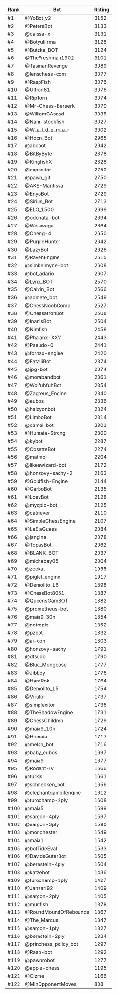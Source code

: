 Rank|Bot|Rating
---|---|---
#1|@YoBot_v2|3152
#2|@PetersBot|3133
#3|@caissa-x|3131
#4|@Botyuliirma|3128
#5|@Butzke_BOT|3124
#6|@TheFreshman1902|3101
#7|@TasmanRevenge|3089
#8|@lenschess-com|3077
#9|@RaspFish|3076
#10|@Ultron81|3076
#11|@RipTorn|3074
#12|@Mr-Chess-Berserk|3070
#13|@WilliamGAsaad|3038
#14|@Nam-stockfish|3027
#15|@W_a_l_d_e_m_a_r|3002
#16|@Hoon_Bot|2965
#17|@abcbot|2942
#18|@BitByByte|2878
#19|@KingfishX|2828
#20|@expositor|2759
#21|@pawn_git|2750
#22|@AKS-Mantissa|2729
#23|@EnyoBot|2729
#24|@Sirius_Bot|2713
#25|@ELO_1500|2699
#26|@odonata-bot|2694
#27|@Weiawaga|2664
#28|@Cheng-4|2650
#29|@PurpleHunter|2642
#30|@LazyBot|2626
#31|@RavenEngine|2615
#32|@simbelmyne-bot|2608
#33|@bot_adario|2607
#34|@Lynx_BOT|2570
#35|@Calvin_Bot|2566
#36|@admete_bot|2549
#37|@ChessNoobComp|2527
#38|@ChessatronBot|2508
#39|@InanisBot|2504
#40|@Nimfish|2458
#41|@Phalanx-XXV|2443
#42|@Pseudo-0|2441
#43|@fornax-engine|2420
#44|@FataliiBot|2374
#45|@jpg-bot|2374
#46|@morabandbot|2361
#47|@WolfuhfuhBot|2354
#48|@Zagreus_Engine|2340
#49|@eubos|2336
#50|@halcyonbot|2324
#51|@LimboBot|2314
#52|@camel_bot|2301
#53|@Humaia-Strong|2300
#54|@kybot|2287
#55|@CosetteBot|2274
#56|@matmoi|2204
#57|@likeawizard-bot|2172
#58|@honzovy-sachy-2|2163
#59|@Goldfish-Engine|2144
#60|@GarboBot|2135
#61|@LoevBot|2128
#62|@myopic-bot|2125
#63|@catriever|2110
#64|@SimpleChessEngine|2107
#65|@LeElaGuess|2084
#66|@jangine|2078
#67|@TopasBot|2062
#68|@BLANK_BOT|2037
#69|@michabay05|2004
#70|@zeekat|1955
#71|@piglet_engine|1917
#72|@Demolito_L6|1898
#73|@ChessBot8051|1887
#74|@QueensGamBOT|1882
#75|@prometheus-bot|1880
#76|@maia9_30n|1854
#77|@notropis|1852
#78|@pzbot|1832
#79|@ai-con|1803
#80|@honzovy-sachy|1791
#81|@dtsudo|1790
#82|@Blue_Mongoose|1777
#83|@Jibbby|1776
#84|@HardRok|1764
#85|@Demolito_L5|1754
#86|@Virutor|1737
#87|@simplexitor|1736
#88|@TheShadowEngine|1731
#89|@ChessChildren|1729
#90|@maia9_10n|1724
#91|@Humaia|1717
#92|@melsh_bot|1716
#93|@baby_eubos|1697
#94|@maia9|1677
#95|@Rodent-IV|1666
#96|@turkjs|1661
#97|@schnecken_bot|1656
#98|@elephantgambitengine|1612
#99|@turochamp-2ply|1608
#100|@maia5|1599
#101|@sargon-4ply|1597
#102|@sargon-3ply|1590
#103|@monchester|1549
#104|@maia1|1542
#105|@botTideEval|1533
#106|@DavidsGuterBot|1505
#107|@bernstein-4ply|1504
#108|@katzebot|1436
#109|@turochamp-1ply|1427
#110|@Janzari92|1409
#111|@sargon-2ply|1405
#112|@munfish|1378
#113|@RoundMoundOfRebounds|1367
#114|@The_Marcus|1347
#115|@sargon-1ply|1327
#116|@bernstein-2ply|1324
#117|@princhess_policy_bot|1297
#118|@Raab-bot|1292
#119|@pawnrobot|1277
#120|@apple-chess|1195
#121|@Cizme|1166
#122|@MinOpponentMoves|808
